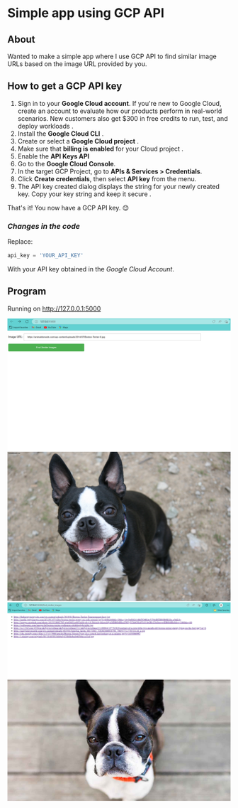 # S**imple app using GCP API**
## **About**
Wanted to make a simple app where I use GCP API to find similar image URLs based on the image URL provided by you.

## **How to get a GCP API key**

1. Sign in to your **Google Cloud account**. If you're new to Google Cloud, create an account to evaluate how our products perform in real-world scenarios. New customers also get $300 in free credits to run, test, and deploy workloads .
2. Install the **Google Cloud CLI** .
3. Create or select a **Google Cloud project** .
4. Make sure that **billing is enabled** for your Cloud project .
5. Enable the **API Keys API** 
7. Go to the **Google Cloud Console**.
8. In the target GCP Project, go to **APIs & Services > Credentials**.
9. Click **Create credentials**, then select **API key** from the menu.
10. The API key created dialog displays the string for your newly created key. Copy your key string and keep it secure .

That's it! You now have a GCP API key. 😊

### *Changes in the code*

Replace: 
```python
api_key = 'YOUR_API_KEY'
```
With your API key obtained in the *Google Cloud Account*.

## Program

Running on http://127.0.0.1:5000

![First page](img/Screenshot%202023-03-31%20201006.png)
![Input Image](img/Boston-Terrier-8.jpg)
![Result page](img/Screenshot%202023-03-31%20201024.png)
![Result page](img/Boston-Terrier-Temperament-long.jpg)